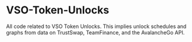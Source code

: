 # VSO-Token-Unlocks
All code related to VSO Token Unlocks. This implies unlock schedules and graphs from data on TrustSwap, TeamFinance, and the AvalancheGo API.
